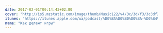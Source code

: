 ```yaml
---
date: 2017-02-01T00:14:43+02:00
cover: "http://is5.mzstatic.com/image/thumb/Music122/v4/3c/3d/f3/3c3df3df-0a6c-1084-5f07-e83f3feaf741/source/170x170bb.jpg"
itunes: "https://itunes.apple.com/ua/podcast/%D0%BA%D0%B0%D0%BA-%D0%B4%D0%B5%D0%BB%D0%B0%D1%8E%D1%82-%D0%B8%D0%B3%D1%80%D1%8B/id560881209"
name: "Как делают игры"
---
```


